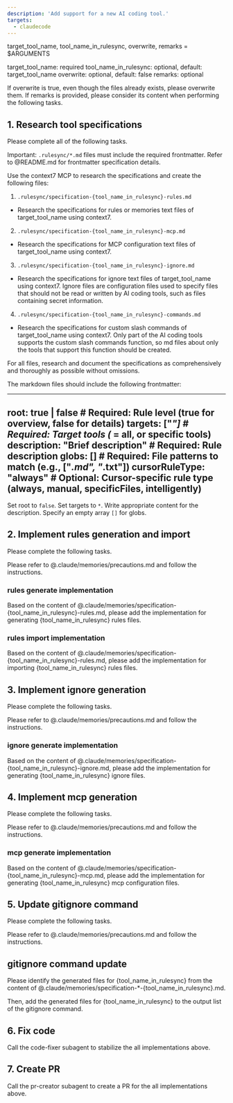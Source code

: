 ```yaml
---
description: 'Add support for a new AI coding tool.'
targets:
  - claudecode
---
```


target_tool_name, tool_name_in_rulesync, overwrite, remarks = $ARGUMENTS

target_tool_name: required
tool_name_in_rulesync: optional, default: target_tool_name
overwrite: optional, default: false
remarks: optional

If overwrite is true, even though the files already exists, please overwrite them.
If remarks is provided, please consider its content when performing the following tasks.

## 1. Research tool specifications

Please complete all of the following tasks.

Important: `.rulesync/*.md` files must include the required frontmatter. Refer to @README.md for frontmatter specification details.

Use the context7 MCP to research the specifications and create the following files:

1. `.rulesync/specification-{tool_name_in_rulesync}-rules.md`
  - Research the specifications for rules or memories text files of target_tool_name using context7.
2. `.rulesync/specification-{tool_name_in_rulesync}-mcp.md`
  - Research the specifications for MCP configuration text files of target_tool_name using context7.
3. `.rulesync/specification-{tool_name_in_rulesync}-ignore.md`
  - Research the specifications for ignore text files of target_tool_name using context7. Ignore files are configuration files used to specify files that should not be read or written by AI coding tools, such as files containing secret information.
4. `.rulesync/specification-{tool_name_in_rulesync}-commands.md`
  - Research the specifications for custom slash commands of target_tool_name using context7. Only part of the AI coding tools supports the custom slash commands function, so md files about only the tools that support this function should be created.

For all files, research and document the specifications as comprehensively and thoroughly as possible without omissions.

The markdown files should include the following frontmatter:

---
root: true | false               # Required: Rule level (true for overview, false for details)
targets: ["*"]                   # Required: Target tools (* = all, or specific tools)
description: "Brief description" # Required: Rule description
globs: []                        # Required: File patterns to match (e.g., ["*.md", "*.txt"])
cursorRuleType: "always"         # Optional: Cursor-specific rule type (always, manual, specificFiles, intelligently)
---

Set root to `false`. Set targets to `*`. Write appropriate content for the description. Specify an empty array `[]` for globs.

## 2. Implement rules generation and import

Please complete the following tasks.

Please refer to @.claude/memories/precautions.md and follow the instructions.

### rules generate implementation

Based on the content of @.claude/memories/specification-{tool_name_in_rulesync}-rules.md, please add the implementation for generating {tool_name_in_rulesync} rules files.

### rules import implementation

Based on the content of @.claude/memories/specification-{tool_name_in_rulesync}-rules.md, please add the implementation for importing {tool_name_in_rulesync} rules files.

## 3. Implement ignore generation

Please complete the following tasks.

Please refer to @.claude/memories/precautions.md and follow the instructions.

### ignore generate implementation

Based on the content of @.claude/memories/specification-{tool_name_in_rulesync}-ignore.md, please add the implementation for generating {tool_name_in_rulesync} ignore files.

## 4. Implement mcp generation

Please complete the following tasks.

Please refer to @.claude/memories/precautions.md and follow the instructions.

### mcp generate implementation

Based on the content of @.claude/memories/specification-{tool_name_in_rulesync}-mcp.md, please add the implementation for generating {tool_name_in_rulesync} mcp configuration files.

## 5. Update gitignore command

Please complete the following tasks.

Please refer to @.claude/memories/precautions.md and follow the instructions.

## gitignore command update

Please identify the generated files for {tool_name_in_rulesync} from the content of @.claude/memories/specification-*-{tool_name_in_rulesync}.md.

Then, add the generated files for {tool_name_in_rulesync} to the output list of the gitignore command.

## 6. Fix code

Call the code-fixer subagent to stabilize the all implementations above.

## 7. Create PR

Call the pr-creator subagent to create a PR for the all implementations above.
